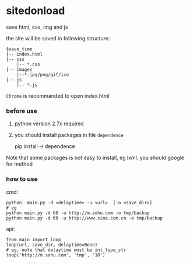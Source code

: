 # sitedonload
save html, css, img and js

the site will be saved in following structure:

    $save_time
    |-- index.html
    |-- css
        |-- *.css
    |-- images
        |--*.jpg/png/gif/ico
    |-- js
        |-- *.js


`Chrome` is recommanded to open index.html

### before use

1. python version 2.7x required

2. you should install packages in file `dependence`

    pip install -r dependence

Note that some packages is not easy to install, eg lxml.
you should google for method


### how to use

cmd:

    python  main.py -d <delaytime> -u <url>  [-o <save_dir>]
    # eg
    python main.py -d 60 -u http://m.sohu.com -o tmp/backup
    python main.py -d 60 -u http://www.sina.com.cn -o tmp/backup


api:

    from main import loop
    loop(url, save_dir, delaytime=None)
    # eg, note that delaytime must be int_type_str
    loop('http://m.sohu.com', 'tmp', '10')
